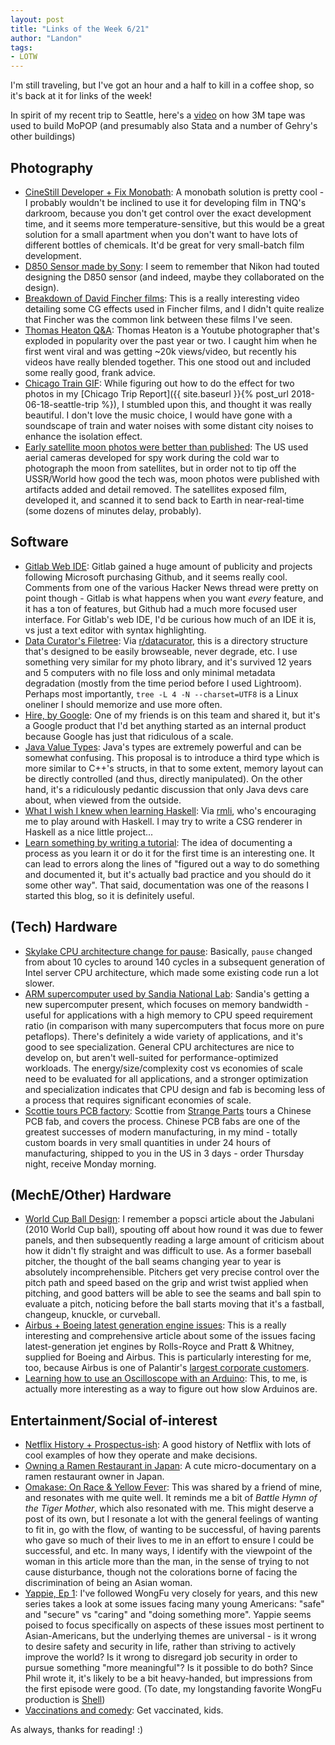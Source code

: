```yaml
---
layout: post
title: "Links of the Week 6/21"
author: "Landon"
tags:
- LOTW
---
```


I'm still traveling, but I've got an hour and a half to kill in a coffee shop, so it's back at it for links of the week!

In spirit of my recent trip to Seattle, here's a [video](https://www.youtube.com/watch?v=ouRjOcO6-bA) on how 3M tape was used to build MoPOP (and presumably also Stata and a number of Gehry's other buildings)

## Photography
- [CineStill Developer + Fix Monobath](https://www.japancamerahunter.com/2018/06/film-news-cinestill-release-developer-fix-bw-monobath/): A monobath solution is pretty cool - I probably wouldn't be inclined to use it for developing film in TNQ's darkroom, because you don't get control over the exact development time, and it seems more temperature-sensitive, but this would be a great solution for a small apartment when you don't want to have lots of different bottles of chemicals. It'd be great for very small-batch film development.
- [D850 Sensor made by Sony](https://nikonrumors.com/2018/06/15/new-reports-indicate-that-the-nikon-d850-sensor-imx309aqj-is-made-by-sony.aspx/): I seem to remember that Nikon had touted designing the D850 sensor (and indeed, maybe they collaborated on the design).
- [Breakdown of David Fincher films](https://www.youtube.com/watch?v=QChWIFi8fOY): This is a really interesting video detailing some CG effects used in Fincher films, and I didn't quite realize that Fincher was the common link between these films I've seen.
- [Thomas Heaton Q&A](https://www.youtube.com/watch?v=5osSJD8fvM0): Thomas Heaton is a Youtube photographer that's exploded in popularity over the past year or two. I caught him when he first went viral and was getting ~20k views/video, but recently his videos have really blended together. This one stood out and included some really good, frank advice.
- [Chicago Train GIF](https://www.instagram.com/p/BkB1T-lAQWV/?taken-by=nite0wlz): While figuring out how to do the effect for two photos in my [Chicago Trip Report]({{ site.baseurl }}{% post_url 2018-06-18-seattle-trip %}), I stumbled upon this, and thought it was really beautiful. I don't love the music choice, I would have gone with a soundscape of train and water noises with some distant city noises to enhance the isolation effect.
- [Early satellite moon photos were better than published](http://www.worldofindie.co.uk/?p=682): The US used aerial cameras developed for spy work during the cold war to photograph the moon from satellites, but in order not to tip off the USSR/World how good the tech was, moon photos were published with artifacts added and detail removed. The satellites exposed film, developed it, and scanned it to send back to Earth in near-real-time (some dozens of minutes delay, probably).

## Software
- [Gitlab Web IDE](https://about.gitlab.com/2018/06/15/introducing-gitlab-s-integrated-development-environment/): Gitlab gained a huge amount of publicity and projects following Microsoft purchasing Github, and it seems really cool. Comments from one of the various Hacker News thread were pretty on point though - Gitlab is what happens when you want *every* feature, and it has a ton of features, but Github had a much more focused user interface. For Gitlab's web IDE, I'd be curious how much of an IDE it is, vs just a text editor with syntax highlighting.
- [Data Curator's Filetree](https://github.com/roboyoshi/datacurator-filetree/tree/wip/root): Via [r/datacurator](http://reddit.com/r/datacurator), this is a directory structure that's designed to be easily browseable, never degrade, etc. I use something very similar for my photo library, and it's survived 12 years and 5 computers with no file loss and only minimal metadata degradation (mostly from the time period before I used Lightroom). Perhaps most importantly, `tree -L 4 -N --charset=UTF8` is a Linux oneliner I should memorize and use more often.
- [Hire, by Google](https://www.blog.google/products/hire/say-hello-to-the-new-hire-a-smarter-faster-way-to-recruit-by-google/): One of my friends is on this team and shared it, but it's a Google product that I'd bet anything started as an internal product because Google has just that ridiculous of a scale.
- [Java Value Types](https://www.infoq.com/news/2018/06/JavaValuesJun18): Java's types are extremely powerful and can be somewhat confusing. This proposal is to introduce a third type which is more similar to C++'s structs, in that to some extent, memory layout can be directly controlled (and thus, directly manipulated). On the other hand, it's a ridiculously pedantic discussion that only Java devs care about, when viewed from the outside.
- [What I wish I knew when learning Haskell](http://dev.stephendiehl.com/hask/): Via [rmli](http://rebecca.li/), who's encouraging me to play around with Haskell. I may try to write a CSG renderer in Haskell as a nice little project...
- [Learn something by writing a tutorial](https://nanxiao.me/en/learn-new-technology-through-writing-a-tutorial-about-it/): The idea of documenting a process as you learn it or do it for the first time is an interesting one. It can lead to errors along the lines of "figured out a way to do something and documented it, but it's actually bad practice and you should do it some other way". That said, documentation was one of the reasons I started this blog, so it is definitely useful.

## (Tech) Hardware
- [Skylake CPU architecture change for pause](https://aloiskraus.wordpress.com/2018/06/16/why-skylakex-cpus-are-sometimes-50-slower-how-intel-has-broken-existing-code/): Basically, `pause` changed from about 10 cycles to around 140 cycles in a subsequent generation of Intel server CPU architecture, which made some existing code run a lot slower.
- [ARM supercomputer used by Sandia National Lab](https://www.engadget.com/amp/2018/06/18/astra-arm-supercomputer/): Sandia's getting a new supercomputer present, which focuses on memory bandwidth - useful for applications with a high memory to CPU speed requirement ratio (in comparison with many supercomputers that focus more on pure petaflops). There's definitely a wide variety of applications, and it's good to see specialization. General CPU architectures are nice to develop on, but aren't well-suited for performance-optimized workloads. The energy/size/complexity cost vs economies of scale need to be evaluated for all applications, and a stronger optimization and specialization indicates that CPU design and fab is becoming less of a process that requires significant economies of scale.
- [Scottie tours PCB factory](https://www.youtube.com/watch?v=ljOoGyCso8s): Scottie from [Strange Parts](https://www.youtube.com/channel/UCO8DQrSp5yEP937qNqTooOw) tours a Chinese PCB fab, and covers the process. Chinese PCB fabs are one of the greatest successes of modern manufacturing, in my mind - totally custom boards in very small quantities in under 24 hours of manufacturing, shipped to you in the US in 3 days - order Thursday night, receive Monday morning.

## (MechE/Other) Hardware
- [World Cup Ball Design](https://www.popsci.com/world-cup-ball-design): I remember a popsci article about the Jabulani (2010 World Cup ball), spouting off about how round it was due to fewer panels, and then subsequently reading a large amount of criticism about how it didn't fly straight and was difficult to use. As a former baseball pitcher, the thought of the ball seams changing year to year is absolutely incomprehensible. Pitchers get very precise control over the pitch path and speed based on the grip and wrist twist applied when pitching, and good batters will be able to see the seams and ball spin to evaluate a pitch, noticing before the ball starts moving that it's a fastball, changeup, knuckle, or curveball.
- [Airbus + Boeing latest generation engine issues](https://www.seattletimes.com/business/boeing-aerospace/troublesome-advanced-engines-for-boeing-and-airbus-jets-disrupt-airlines-and-production-lines/): This is a really interesting and comprehensive article about some of the issues facing latest-generation jet engines by Rolls-Royce and Pratt & Whitney, supplied for Boeing and Airbus. This is particularly interesting for me, too, because Airbus is one of Palantir's [largest corporate customers](http://www.airbus.com/newsroom/press-releases/en/2017/06/airbus-launches-new-open-aviation-data-platform--skywise--to-sup.html).
- [Learning how to use an Oscilloscope with an Arduino](https://www.baldengineer.com/six-oscilloscope-measurements-using-arduino.html): This, to me, is actually more interesting as a way to figure out how slow Arduinos are.

## Entertainment/Social of-interest
- [Netflix History + Prospectus-ish](http://www.vulture.com/2018/06/how-netflix-swallowed-tv-industry.html): A good history of Netflix with lots of cool examples of how they operate and make decisions.
- [Owning a Ramen Restaurant in Japan](https://www.youtube.com/watch?v=gmIwxqdwgrI): A cute micro-documentary on a ramen restaurant owner in Japan.
- [Omakase: On Race & Yellow Fever](https://www.newyorker.com/magazine/2018/06/18/omakase): This was shared by a friend of mine, and resonates with me quite well. It reminds me a bit of *Battle Hymn of the Tiger Mother*, which also resonated with me. This might deserve a post of its own, but I resonate a lot with the general feelings of wanting to fit in, go with the flow, of wanting to be successful, of having parents who gave so much of their lives to me in an effort to ensure I could be successful, and etc. In many ways, I identify with the viewpoint of the woman in this article more than the man, in the sense of trying to not cause disturbance, though not the colorations borne of facing the discrimination of being an Asian woman.
- [Yappie, Ep 1](https://www.youtube.com/watch?v=iOntet85kBw): I've followed WongFu very closely for years, and this new series takes a look at some issues facing many young Americans: "safe" and "secure" vs "caring" and "doing something more". Yappie seems poised to focus specifically on aspects of these issues most pertinent to Asian-Americans, but the underlying themes are universal - is it wrong to desire safety and security in life, rather than striving to actively improve the world? Is it wrong to disregard job security in order to pursue something "more meaningful"? Is it possible to do both? Since Phil wrote it, it's likely to be a bit heavy-handed, but impressions from the first episode were good. (To date, my longstanding favorite WongFu production is [Shell](https://www.youtube.com/watch?v=VSkYbgxl93Y))
- [Vaccinations and comedy](https://www.reddit.com/r/videos/comments/8rke8i/jim_jefferies_explaining_how_he_dealt_with_his/?st=jihv37z8&sh=70cdd376): Get vaccinated, kids.


As always, thanks for reading! :)